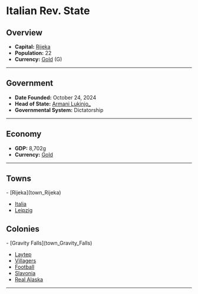 <!--UNDEDITED FILE, remove this entire line if this file has been edited!-->
# <!--NAME-->Italian Rev. State<!--NAME-->

## Overview

- **Capital:** <!--CAPITAL_LINK-->[Rijeka](Rijeka_town)<!--CAPITAL_LINK-->
- **Population:** <!--POPULATION-->22<!--POPULATION-->
- **Currency:** <!--CURRENCY_LINK-->[Gold](Gold_currency)<!--CURRENCY_LINK--> (<!--CURRENCY_ABV-->G<!--CURRENCY_ABV-->)

---

## Government

- **Date Founded:** <!--FOUNDED-->October 24, 2024<!--FOUNDED-->
- **Head of State:** <!--LEADER_TITLE_LINK-->[Armani Lukinjo_](Lukinjo__user)<!--LEADER_TITLE_LINK-->
- **Governmental System:** <!--GOVERNMENT-->Dictatorship<!--GOVERNMENT-->

---

## Economy

- **GDP:** <!--GDP-->8,702g<!--GDP-->
- **Currency:** <!--CURRENCY_LINK-->[Gold](Gold_currency)<!--CURRENCY_LINK-->

---

## Towns

<!--TOWNS-->- [Rijeka](town_Rijeka)
- [Italia](town_Italia)
- [Leipzig](town_Leipzig)<!--TOWNS-->

## Colonies

<!--COLONIES-->- [Gravity Falls](town_Gravity_Falls)
- [Laytep](town_Laytep)
- [Villagers](town_Villagers)
- [Football](town_Football)
- [Slavonia](town_Slavonia)
- [Real Alaska](town_Real_Alaska)<!--COLONIES-->

---